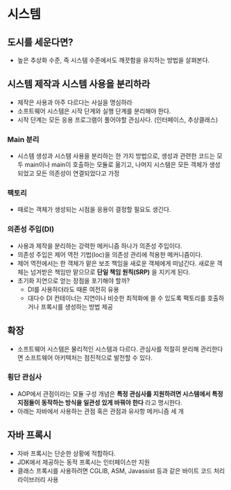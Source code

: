 # 시스템
## 도시를 세운다면?
- 높은 추상화 수준, 즉 시스템 수준에서도 깨끗함을 유지하는 방법을 살펴본다.

## 시스템 제작과 시스템 사용을 분리하라
- 제작은 사용과 아주 다르다는 사실을 명심하라
- 소프트웨어 시스템은 시작 단계와 실행 단계를 분리해야 한다.
- 시작 단계는 모든 응용 프로그램이 풀어야할 관심사다. (인터페이스, 추상클래스)

### Main 분리
- 시스템 생성과 시스템 사용을 분리하는 한 가지 방법으로, 생성과 관련한 코드는 모두 main이나 main이 호출하는 모듈로 옮기고, 나머지 시스템은 모든 객체가 생성되었고 모든 의존성이 연결되었다고 가정

### 팩토리
- 때로는 객체가 생성되는 시점을 응용이 결정할 필요도 생긴다.

### 의존성 주입(DI)
- 사용과 제작을 분리하는 강력한 메커니즘 하나가 의존성 주입이다.
- 의존성 주입은 제어 역전 기법(Ioc)을 의존성 관리에 적용한 메커니즘이다.
- 제어 역전에서는 한 객체가 맡은 보조 책임을 새로운 객체에게 떠넘긴다. 새로운 객체는 넘겨받은 책임만 맡으므로 **단일 책임 원칙(SRP)** 을 지키게 된다.
- 초기화 지연으로 얻는 장점을 포기해야 할까?
  - DI를 사용하더라도 때론 여전히 유용
  - 대다수 DI 컨테이너는 지연이나 비슷한 최적화에 쓸 수 있도록 팩토리를 호출하거나 프록시를 생성하는 방법 제공
  
## 확장
- 소프트웨어 시스템은 물리적인 시스템과 다르다. 관심사를 적절히 분리해 관리한다면 소프트웨어 아키텍처는 점진적으로 발전할 수 있다.

### 횡단 관심사
- AOP에서 관점이라는 모듈 구성 개념은 **특정 관심사를 지원하려면 시스템에서 특정 지점들이 동작하는 방식을 일관성 있게 바꿔야 한다** 라고 명시한다.
- 아래는 자바에서 사용하는 관점 혹은 관점과 유사항 메커니즘 세 개

## 자바 프록시
- 자바 프록시는 단순한 상황에 적합하다.
- JDK에서 제공하는 동적 프록시는 인터페이스만 지원
- 클래스 프록시를 사용하려면 CGLIB, ASM, Javassist 등과 같은 바이트 코드 처리 라이브러리 사용



  


